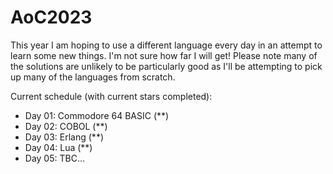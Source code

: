 # AoC2023

This year I am hoping to use a different language every day in an attempt to learn some new things.  I'm not sure how far I will get!
Please note many of the solutions are unlikely to be particularly good as I'll be attempting to pick up many of the languages from scratch.

Current schedule (with current stars completed):
* Day 01: Commodore 64 BASIC (**)
* Day 02: COBOL (**)
* Day 03: Erlang (**)
* Day 04: Lua (**)
* Day 05: TBC...
